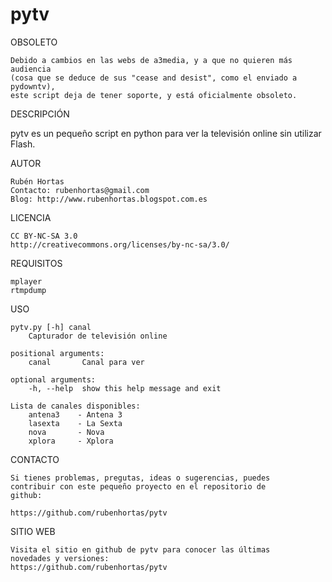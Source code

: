 pytv
===========

OBSOLETO

	Debido a cambios en las webs de a3media, y a que no quieren más audiencia
	(cosa que se deduce de sus "cease and desist", como el enviado a pydowntv),
	este script deja de tener soporte, y está oficialmente obsoleto.

DESCRIPCIÓN 

   pytv es un pequeño script en python para ver la televisión 
   online sin utilizar Flash.

AUTOR

    Rubén Hortas
    Contacto: rubenhortas@gmail.com
    Blog: http://www.rubenhortas.blogspot.com.es

LICENCIA

    CC BY-NC-SA 3.0
    http://creativecommons.org/licenses/by-nc-sa/3.0/

REQUISITOS

    mplayer
    rtmpdump

USO
   
	pytv.py [-h] canal
		Capturador de televisión online

	positional arguments:
		canal       Canal para ver

	optional arguments:
		-h, --help  show this help message and exit

	Lista de canales disponibles:
		antena3    - Antena 3
		lasexta    - La Sexta
		nova       - Nova
		xplora     - Xplora


CONTACTO

    Si tienes problemas, pregutas, ideas o sugerencias, puedes
    contribuir con este pequeño proyecto en el repositorio de
    github:

    https://github.com/rubenhortas/pytv

SITIO WEB

    Visita el sitio en github de pytv para conocer las últimas
    novedades y versiones:
    https://github.com/rubenhortas/pytv
